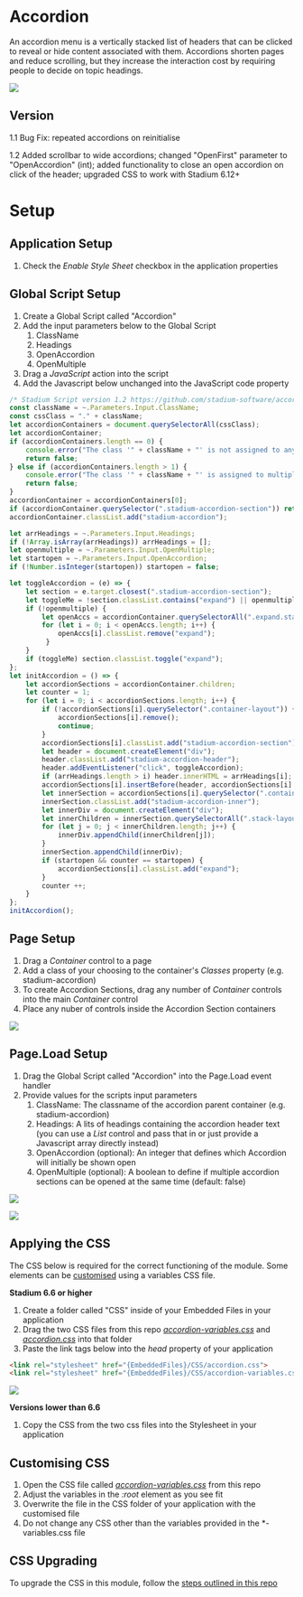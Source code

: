 # Accordion

An accordion menu is a vertically stacked list of headers that can be clicked to reveal or hide content associated with them. Accordions shorten pages and reduce scrolling, but they increase the interaction cost by requiring people to decide on topic headings.

![](images/view.gif)

## Version 
1.1 Bug Fix: repeated accordions on reinitialise

1.2 Added scrollbar to wide accordions; changed "OpenFirst" parameter to "OpenAccordion" (int); added functionality to close an open accordion on click of the header; upgraded CSS to work with Stadium 6.12+

# Setup

## Application Setup
1. Check the *Enable Style Sheet* checkbox in the application properties

## Global Script Setup
1. Create a Global Script called "Accordion"
2. Add the input parameters below to the Global Script
   1. ClassName
   2. Headings
   3. OpenAccordion
   4. OpenMultiple
3. Drag a *JavaScript* action into the script
4. Add the Javascript below unchanged into the JavaScript code property
```javascript
/* Stadium Script version 1.2 https://github.com/stadium-software/accordion */
const className = ~.Parameters.Input.ClassName;
const cssClass = "." + className;
let accordionContainers = document.querySelectorAll(cssClass);
let accordionContainer;
if (accordionContainers.length == 0) {
    console.error("The class '" + className + "' is not assigned to any Container control");
    return false;
} else if (accordionContainers.length > 1) {
    console.error("The class '" + className + "' is assigned to multiple controls. Each accordion must have a unique classname");
    return false;
}
accordionContainer = accordionContainers[0];
if (accordionContainer.querySelector(".stadium-accordion-section")) return false;
accordionContainer.classList.add("stadium-accordion");

let arrHeadings = ~.Parameters.Input.Headings;
if (!Array.isArray(arrHeadings)) arrHeadings = [];
let openmultiple = ~.Parameters.Input.OpenMultiple;
let startopen = ~.Parameters.Input.OpenAccordion;
if (!Number.isInteger(startopen)) startopen = false;

let toggleAccordion = (e) => {
    let section = e.target.closest(".stadium-accordion-section");
    let toggleMe = !section.classList.contains("expand") || openmultiple;
    if (!openmultiple) { 
        let openAccs = accordionContainer.querySelectorAll(".expand.stadium-accordion-section");
        for (let i = 0; i < openAccs.length; i++) {
            openAccs[i].classList.remove("expand");
         }
    }
    if (toggleMe) section.classList.toggle("expand");
};
let initAccordion = () => {
    let accordionSections = accordionContainer.children;
    let counter = 1;
    for (let i = 0; i < accordionSections.length; i++) {
        if (!accordionSections[i].querySelector(".container-layout")) { 
            accordionSections[i].remove();
            continue;
        }
        accordionSections[i].classList.add("stadium-accordion-section");
        let header = document.createElement("div");
        header.classList.add("stadium-accordion-header");
        header.addEventListener("click", toggleAccordion);
        if (arrHeadings.length > i) header.innerHTML = arrHeadings[i];
        accordionSections[i].insertBefore(header, accordionSections[i].firstChild);
        let innerSection = accordionSections[i].querySelector(".container-layout");
        innerSection.classList.add("stadium-accordion-inner");
        let innerDiv = document.createElement("div");
        let innerChildren = innerSection.querySelectorAll(".stack-layout-container");
        for (let j = 0; j < innerChildren.length; j++) {
            innerDiv.appendChild(innerChildren[j]);
        }
        innerSection.appendChild(innerDiv);
        if (startopen && counter == startopen) { 
            accordionSections[i].classList.add("expand");
        }
        counter ++;
    }
};
initAccordion();
```

## Page Setup
1. Drag a *Container* control to a page
2. Add a class of your choosing to the container's *Classes* property (e.g. stadium-accordion)
3. To create Accordion Sections, drag any number of *Container* controls into the main *Container* control
4. Place any nuber of controls inside the Accordion Section containers

![](images/Page-Layout.png)

## Page.Load Setup
1. Drag the Global Script called "Accordion" into the Page.Load event handler
2. Provide values for the scripts input parameters
   1. ClassName: The classname of the accordion parent container (e.g. stadium-accordion)
   2. Headings: A lits of headings containing the accordion header text (you can use a *List* control and pass that in or just provide a Javascript array directly instead)
   3. OpenAccordion (optional): An integer that defines which Accordion will initially be shown open
   4. OpenMultiple (optional): A boolean to define if multiple accordion sections can be opened at the same time (default: false)

![](images/Headings-List.png)

![](images/Script-Inputs.png)

## Applying the CSS
The CSS below is required for the correct functioning of the module. Some elements can be [customised](#customising-css) using a variables CSS file. 

**Stadium 6.6 or higher**
1. Create a folder called "CSS" inside of your Embedded Files in your application
2. Drag the two CSS files from this repo [*accordion-variables.css*](accordion-variables.css) and [*accordion.css*](accordion.css) into that folder
3. Paste the link tags below into the *head* property of your application
```html
<link rel="stylesheet" href="{EmbeddedFiles}/CSS/accordion.css">
<link rel="stylesheet" href="{EmbeddedFiles}/CSS/accordion-variables.css">
``` 

![](images/ApplicationHeadProp.png)

**Versions lower than 6.6**
1. Copy the CSS from the two css files into the Stylesheet in your application

## Customising CSS
1. Open the CSS file called [*accordion-variables.css*](accordion-variables.css) from this repo
2. Adjust the variables in the *:root* element as you see fit
3. Overwrite the file in the CSS folder of your application with the customised file
4. Do not change any CSS other than the variables provided in the *-variables.css file

## CSS Upgrading
To upgrade the CSS in this module, follow the [steps outlined in this repo](https://github.com/stadium-software/samples-upgrading)
